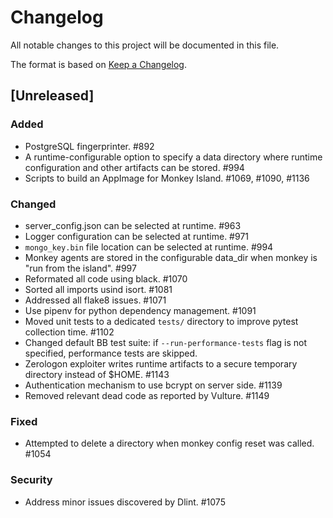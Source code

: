 # Changelog
All notable changes to this project will be documented in this file.

The format is based on [Keep a Changelog](https://keepachangelog.com/en/1.0.0/).

## [Unreleased]
### Added
- PostgreSQL fingerprinter. #892
- A runtime-configurable option to specify a data directory where runtime
  configuration and other artifacts can be stored. #994
- Scripts to build an AppImage for Monkey Island. #1069, #1090, #1136

### Changed
- server_config.json can be selected at runtime. #963
- Logger configuration can be selected at runtime. #971
- `mongo_key.bin` file location can be selected at runtime. #994
- Monkey agents are stored in the configurable data_dir when monkey is "run
  from the island". #997
- Reformated all code using black. #1070
- Sorted all imports usind isort. #1081
- Addressed all flake8 issues. #1071
- Use pipenv for python dependency management. #1091
- Moved unit tests to a dedicated `tests/` directory to improve pytest
  collection time. #1102
- Changed default BB test suite: if `--run-performance-tests` flag is not specified,
 performance tests are skipped.
- Zerologon exploiter writes runtime artifacts to a secure temporary directory
  instead of $HOME. #1143
- Authentication mechanism to use bcrypt on server side. #1139
- Removed relevant dead code as reported by Vulture. #1149

### Fixed
- Attempted to delete a directory when monkey config reset was called. #1054

### Security
- Address minor issues discovered by Dlint. #1075

